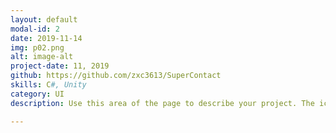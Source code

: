 ```yaml
---
layout: default
modal-id: 2
date: 2019-11-14
img: p02.png
alt: image-alt
project-date: 11, 2019
github: https://github.com/zxc3613/SuperContact
skills: C#, Unity
category: UI
description: Use this area of the page to describe your project. The icon above is part of a free icon set by <a href="https://sellfy.com/p/8Q9P/jV3VZ/">Flat Icons</a>. On their website, you can download their free set with 16 icons, or you can purchase the entire set with 146 icons for only $12!

---
```

